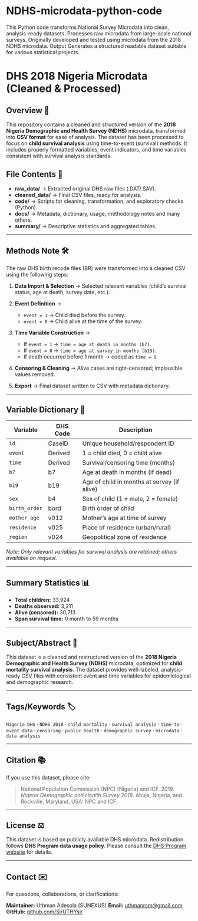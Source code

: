 # NDHS-microdata-python-code
This Python code transforms National Survey Microdata into clean, analysis-ready datasets. Processes raw microdata from large-scale national surveys. Originally developed and tested using microdata from the 2018 NDHS microdata.  Output Generates a structured readable dataset suitable for various statistical projects.
# DHS 2018 Nigeria Microdata (Cleaned & Processed)

## Overview 📖

This repository contains a cleaned and structured version of the **2018 Nigeria Demographic and Health Survey (NDHS)** microdata, transformed into **CSV format** for ease of analysis. The dataset has been processed to focus on **child survival analysis** using time-to-event (survival) methods. It includes properly formatted variables, event indicators, and time variables consistent with survival analysis standards.


## File Contents 📂

* **raw_data/** → Extracted original DHS raw files (.DAT/.SAV).
* **cleaned_data/** → Final CSV files, ready for analysis.
* **code/** → Scripts for cleaning, transformation, and exploratory checks (Python).
* **docs/** → Metadata, dictionary, usage, methodology notes and many others.
* **summary/** → Descriptive statistics and aggregated tables.

---

## Methods Note 🛠️

The raw DHS birth recode files (BR) were transformed into a cleaned CSV using the following steps:

1. **Data Import & Selection** → Selected relevant variables (child’s survival status, age at death, survey date, etc.).
2. **Event Definition** →

   * `event = 1` → Child died before the survey.
   * `event = 0` → Child alive at the time of the survey.
3. **Time Variable Construction** →

   * If `event = 1` → `time = age at death in months (b7)`.
   * If `event = 0` → `time = age at survey in months (b19)`.
   * If death occurred before 1 month → coded as `time = 0`.
4. **Censoring & Cleaning** → Alive cases are right-censored; implausible values removed.
5. **Export** → Final dataset written to CSV with metadata dictionary.

---

## Variable Dictionary 📑

| Variable      | DHS Code | Description                                 |
| ------------- | -------- | ------------------------------------------- |
| `id`          | CaseID   | Unique household/respondent ID              |
| `event`       | Derived  | 1 = child died, 0 = child alive             |
| `time`        | Derived  | Survival/censoring time (months)            |
| `b7`          | b7       | Age at death in months (if dead)            |
| `b19`         | b19      | Age of child in months at survey (if alive) |
| `sex`         | b4       | Sex of child (1 = male, 2 = female)         |
| `birth_order` | bord     | Birth order of child                        |
| `mother_age`  | v012     | Mother’s age at time of survey              |
| `residence`   | v025     | Place of residence (urban/rural)            |
| `region`      | v024     | Geopolitical zone of residence              |

*Note: Only relevant variables for survival analysis are retained; others available on request.*

---

## Summary Statistics 📊

* **Total children:** 33,924 
* **Deaths observed:** 3,211
* **Alive (censored):** 30,713
* **Span survival time:** 0 month to 59 months

---

## Subject/Abstract 📌

This dataset is a cleaned and restructured version of the **2018 Nigeria Demographic and Health Survey (NDHS)** microdata, optimized for **child mortality survival analysis**. The dataset provides well-labeled, analysis-ready CSV files with consistent event and time variables for epidemiological and demographic research.

---

## Tags/Keywords 🏷️

`Nigeria DHS` · `NDHS 2018` · `child mortality` · `survival analysis` · `time-to-event data` · `censoring` · `public health` · `demographic survey` · `microdata` · `data analysis`

---

## Citation 📚

If you use this dataset, please cite:

> National Population Commission (NPC) [Nigeria] and ICF. 2019. *Nigeria Demographic and Health Survey 2018*. Abuja, Nigeria, and Rockville, Maryland, USA: NPC and ICF.

---

## License ⚖️

This dataset is based on publicly available DHS microdata. Redistribution follows **DHS Program data usage policy**. Please consult the [DHS Program website](https://dhsprogram.com) for details.

---

## Contact ✉️

For questions, collaborations, or clarifications:

**Maintainer:** Uthman Adesola (SUNEXUS)
**Email:** uthmanrsm@gmail.com
**GitHub:** [github.com/SirUTHYsir](https://github.com/SirUTHYsir)
